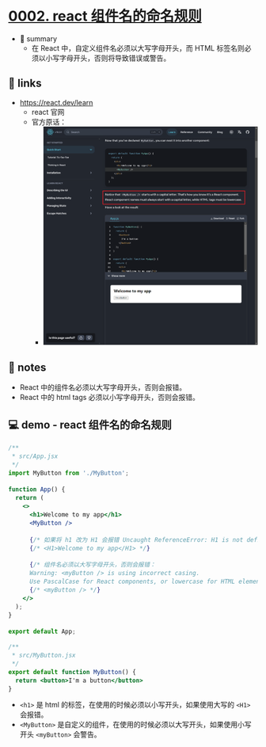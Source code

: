 # [0002. react 组件名的命名规则](https://github.com/Tdahuyou/react/tree/main/0002.%20react%20%E7%BB%84%E4%BB%B6%E5%90%8D%E7%9A%84%E5%91%BD%E5%90%8D%E8%A7%84%E5%88%99)

- 📝 summary
  - 在 React 中，自定义组件名必须以大写字母开头，而 HTML 标签名则必须以小写字母开头，否则将导致错误或警告。

## 🔗 links

- https://react.dev/learn
  - react 官网
  - 官方原话：
    - ![](md-imgs/2024-09-24-11-24-37.png)

## 📒 notes

- React 中的组件名必须以大写字母开头，否则会报错。
- React 中的 html tags 必须以小写字母开头，否则会报错。

## 💻 demo - react 组件名的命名规则

```jsx
/**
 * src/App.jsx
 */
import MyButton from './MyButton';

function App() {
  return (
    <>
      <h1>Welcome to my app</h1>
      <MyButton />

      {/* 如果将 h1 改为 H1 会报错 Uncaught ReferenceError: H1 is not defined */}
      {/* <H1>Welcome to my app</H1> */}

      {/* 组件名必须以大写字母开头，否则会报错：
      Warning: <myButton /> is using incorrect casing.
      Use PascalCase for React components, or lowercase for HTML elements. */}
      {/* <myButton /> */}
    </>
  );
}

export default App;
```

```jsx
/**
 * src/MyButton.jsx
 */
export default function MyButton() {
  return <button>I'm a button</button>
}
```

- `<h1>` 是 html 的标签，在使用的时候必须以小写开头，如果使用大写的 `<H1>` 会报错。
- `<MyButton>` 是自定义的组件，在使用的时候必须以大写开头，如果使用小写开头 `<myButton>` 会警告。